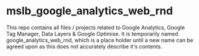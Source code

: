 # mslb_google_analytics_web_rnd

This repo contains all files / projects related to Google Analytics, Google Tag Manager, Data Layers & Google Optimise. It is temporarily named google_analytics_web_rnd, which is a place holder until a new name can be agreed upon as this does not accurately describe it's contents.



